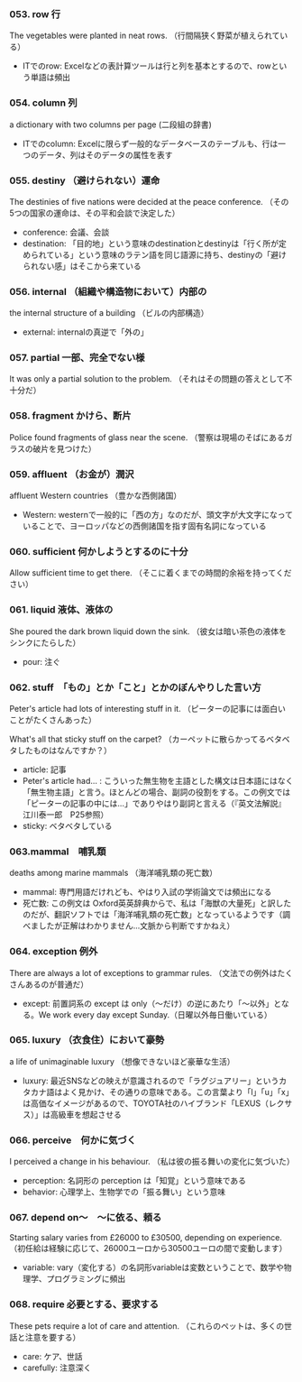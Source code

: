 ### 053. row 行
The vegetables were planted in neat rows.
（行間隔狭く野菜が植えられている）

- ITでのrow: Excelなどの表計算ツールは行と列を基本とするので、rowという単語は頻出

### 054. column 列
a dictionary with two columns per page
(二段組の辞書)

- ITでのcolumn: Excelに限らず一般的なデータベースのテーブルも、行は一つのデータ、列はそのデータの属性を表す

### 055. destiny （避けられない）運命
The destinies of five nations were decided at the peace conference.
（その5つの国家の運命は、その平和会談で決定した）

- conference: 会議、会談
- destination: 「目的地」という意味のdestinationとdestinyは「行く所が定められている」という意味のラテン語を同じ語源に持ち、destinyの「避けられない感」はそこから来ている

### 056. internal （組織や構造物において）内部の
the internal structure of a building
（ビルの内部構造）

- external: internalの真逆で「外の」

### 057. partial 一部、完全でない様
It was only a partial solution to the problem.
（それはその問題の答えとして不十分だ）

### 058. fragment かけら、断片
Police found fragments of glass near the scene.
（警察は現場のそばにあるガラスの破片を見つけた）

### 059. affluent （お金が）潤沢
affluent Western countries
（豊かな西側諸国）

- Western: westernで一般的に「西の方」なのだが、頭文字が大文字になっていることで、ヨーロッパなどの西側諸国を指す固有名詞になっている

### 060. sufficient 何かしようとするのに十分
Allow sufficient time to get there.
（そこに着くまでの時間的余裕を持ってください）

### 061. liquid 液体、液体の
She poured the dark brown liquid down the sink.
（彼女は暗い茶色の液体をシンクにたらした）

- pour: 注ぐ

### 062. stuff　「もの」とか「こと」とかのぼんやりした言い方
Peter's article had lots of interesting stuff in it.
（ピーターの記事には面白いことがたくさんあった）

What's all that sticky stuff on the carpet?
（カーペットに散らかってるベタベタしたものはなんですか？）

- article: 記事
- Peter's article had... : こういった無生物を主語とした構文は日本語にはなく「無生物主語」と言う。ほとんどの場合、副詞の役割をする。この例文では「ピーターの記事の中には...」でありやはり副詞と言える（『英文法解説』　江川泰一郎　P25参照）
- sticky: ベタベタしている

### 063.mammal　哺乳類
deaths among marine mammals
（海洋哺乳類の死亡数）

- mammal: 専門用語だけれども、やはり入試の学術論文では頻出になる
- 死亡数: この例文は Oxford英英辞典からで、私は「海獣の大量死」と訳したのだが、翻訳ソフトでは「海洋哺乳類の死亡数」となっているようです（調べましたが正解はわかりません...文脈から判断ですかねえ）

### 064. exception 例外
There are always a lot of exceptions to grammar rules.
（文法での例外はたくさんあるのが普通だ）

- except: 前置詞系の except は only（〜だけ）の逆にあたり「〜以外」となる。We work every day except Sunday.（日曜以外毎日働いている）

### 065. luxury （衣食住）において豪勢
a life of unimaginable luxury
（想像できないほど豪華な生活）

- luxury: 最近SNSなどの映えが意識されるので「ラグジュアリー」というカタカナ語はよく見かけ、その通りの意味である。この言葉より「l」「u」「x」は高価なイメージがあるので、TOYOTA社のハイブランド「LEXUS（レクサス）」は高級車を想起させる

### 066. perceive　何かに気づく
I perceived a change in his behaviour.
（私は彼の振る舞いの変化に気づいた）

- perception: 名詞形の perception は「知覚」という意味である
- behavior: 心理学上、生物学での「振る舞い」という意味

### 067. depend on〜　〜に依る、頼る　
Starting salary varies from £26000 to £30500, depending on experience.
（初任給は経験に応じて、26000ユーロから30500ユーロの間で変動します）

- variable: vary（変化する）の名詞形variableは変数ということで、数学や物理学、プログラミングに頻出

### 068. require 必要とする、要求する
These pets require a lot of care and attention.
（これらのペットは、多くの世話と注意を要する）

- care: ケア、世話
- carefully: 注意深く
